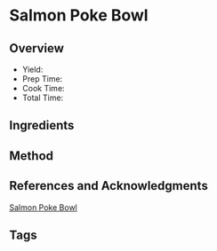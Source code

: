 # Salmon Poke Bowl

## Overview

- Yield:
- Prep Time:
- Cook Time:
- Total Time:

## Ingredients


## Method



## References and Acknowledgments

[Salmon Poke Bowl](https://www.reddit.com/r/GifRecipes/comments/avjhsy/salmon_poke_bowl/)

## Tags


